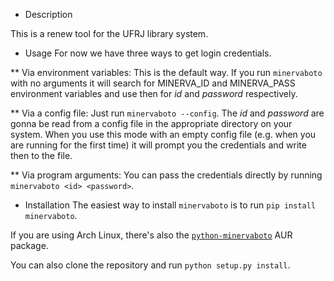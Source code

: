* Description

This is a renew tool for the UFRJ library system.

* Usage
For now we have three ways to get login credentials.

** Via environment variables:
This is the default way. If you run `minervaboto` with no arguments it will search
for MINERVA_ID and MINERVA_PASS environment variables and use then for _id_ and
_password_ respectively.

** Via a config file:
Just run `minervaboto --config`. The _id_ and _password_ are gonna be read from a config
file in the appropriate directory on your system. When you use this mode with an empty
config file (e.g. when you are running for the first time) it will prompt you the
credentials and write then to the file.

** Via program arguments:
You can pass the credentials directly by running `minervaboto <id> <password>`.

* Installation
The easiest way to install `minervaboto` is to run `pip install minervaboto`.

If you are using Arch Linux, there's also the [`python-minervaboto`](https://aur.archlinux.org/packages/python-minervaboto/) AUR package.

You can also clone the repository and run `python setup.py install`.
